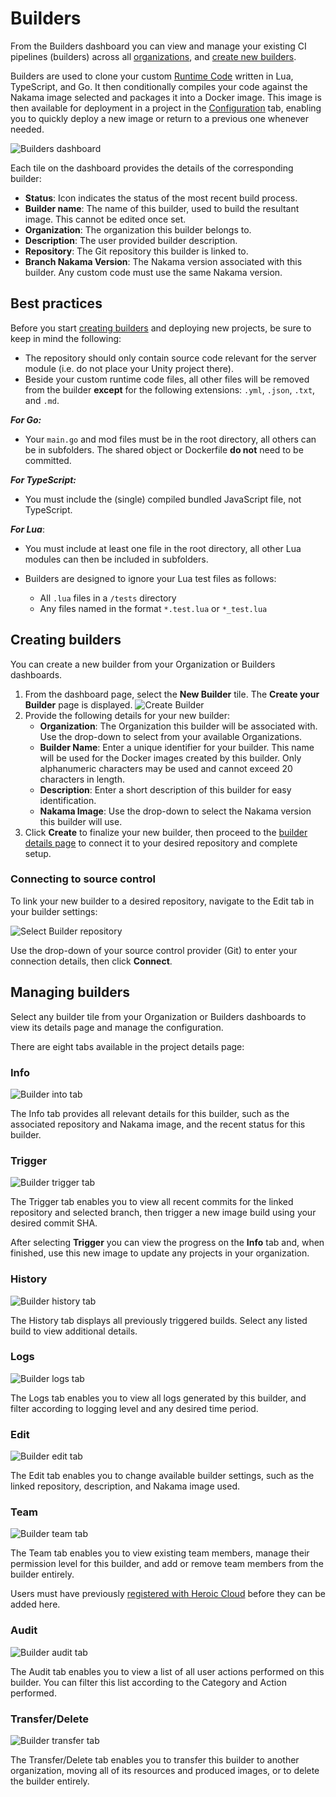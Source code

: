 # Builders

From the Builders dashboard you can view and manage your existing CI pipelines (builders) across all [organizations](organizations.md), and [create new builders](#creating-builders).

Builders are used to clone your custom [Runtime Code](../nakama/server-framework/basics.md) written in Lua, TypeScript, and Go. It then conditionally compiles your code against the Nakama image selected and packages it into a Docker image. 
This image is then available for deployment in a project in the [Configuration](projects.md#configuration) tab, enabling you to quickly deploy a new image or return to a previous one whenever needed.  

![Builders dashboard](images/builders-dashboard.png)

Each tile on the dashboard provides the details of the corresponding builder:

* **Status**: Icon indicates the status of the most recent build process.
* **Builder name**: The name of this builder, used to build the resultant image. This cannot be edited once set.
* **Organization**: The organization this builder belongs to.
* **Description**: The user provided builder description.
* **Repository**: The Git repository this builder is linked to.
* **Branch Nakama Version**: The Nakama version associated with this builder. Any custom code must use the same Nakama version.

## Best practices

Before you start [creating builders](#creating-builders) and deploying new projects, be sure to keep in mind the following:

* The repository should only contain source code relevant for the server module (i.e. do not place your Unity project there).
* Beside your custom runtime code files, all other files will be removed from the builder **except** for the following extensions: `.yml`, `.json`, `.txt`, and `.md`.

***For Go:*** 

* Your `main.go` and mod files must be in the root directory, all others can be in subfolders. The shared object or Dockerfile **do not** need to be committed.

***For TypeScript:*** 

* You must include the (single) compiled bundled JavaScript file, not TypeScript.

***For Lua***: 

* You must include at least one file in the root directory, all other Lua modules can then be included in subfolders.
* Builders are designed to ignore your Lua test files as follows:
    
    * All `.lua` files in a `/tests` directory
    * Any files named in the format `*.test.lua` or `*_test.lua`

## Creating builders

You can create a new builder from your Organization or Builders dashboards.

1. From the dashboard page, select the **New Builder** tile. The **Create your Builder** page is displayed.
    ![Create Builder](images/create-builder.png)
2. Provide the following details for your new builder:
    * **Organization**: The Organization this builder will be associated with. Use the drop-down to select from your available Organizations.
    * **Builder Name**: Enter a unique identifier for your builder. This name will be used for the Docker images created by this builder. Only alphanumeric characters may be used and cannot exceed 20 characters in length.
    * **Description**: Enter a short description of this builder for easy identification.
    * **Nakama Image**: Use the drop-down to select the Nakama version this builder will use.
3. Click **Create** to finalize your new builder, then proceed to the [builder details page](#managing-builders) to connect it to your desired repository and complete setup.

### Connecting to source control

To link your new builder to a desired repository, navigate to the Edit tab in your builder settings:

![Select Builder repository](images/builder-repository.png)

Use the drop-down of your source control provider (Git) to enter your connection details, then click **Connect**.

## Managing builders

Select any builder tile from your Organization or Builders dashboards to view its details page and manage the configuration.

There are eight tabs available in the project details page:

### Info
![Builder into tab](images/builder-info.png)

The Info tab provides all relevant details for this builder, such as the associated repository and Nakama image, and the recent status for this builder.

### Trigger

![Builder trigger tab](images/builder-trigger.png)

The Trigger tab enables you to view all recent commits for the linked repository and selected branch, then trigger a new image build using your desired commit SHA.

After selecting **Trigger** you can view the progress on the **Info** tab and, when finished, use this new image to update any projects in your organization.

### History

![Builder history tab](images/builder-history.png)

The History tab displays all previously triggered builds. Select any listed build to view additional details.

### Logs

![Builder logs tab](images/builder-logs.png)

The Logs tab enables you to view all logs generated by this builder, and filter according to logging level and any desired time period.

### Edit

![Builder edit tab](images/builder-edit.png)

The Edit tab enables you to change available builder settings, such as the linked repository, description, and Nakama image used.

### Team

![Builder team tab](images/builder-team.png)

The Team tab enables you to view existing team members, manage their permission level for this builder, and add or remove team members from the builder entirely.

Users must have previously [registered with Heroic Cloud](https://cloud2.heroiclabs.com/register) before they can be added here.

### Audit

![Builder audit tab](images/builder-audit.png)

The Audit tab enables you to view a list of all user actions performed on this builder. You can filter this list according to the Category and Action performed.

### Transfer/Delete

![Builder transfer tab](images/builder-transfer.png)

The Transfer/Delete tab enables you to transfer this builder to another organization, moving all of its resources and produced images, or to delete the builder entirely.